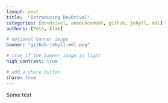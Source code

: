 ```yaml
---
layout: post
title:  "Introducing DevDrivel"
categories: [devdrivel, announcement, github, jekyll, mdl]
authors: [Pete, Elmo]

# optional banner image
banner: "github-jekyll-mdl.png"

# true if the banner image is light
high_contrast: true

# add a share button
share: true
---
```

Some text
